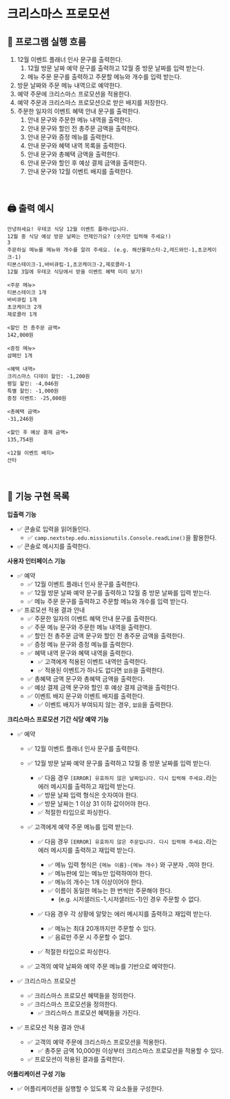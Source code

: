 # 크리스마스 프로모션

## 🔄 프로그램 실행 흐름

1. 12월 이벤트 플래너 인사 문구를 출력한다.
    1. 12월 방문 날짜 예약 문구를 출력하고 12월 중 방문 날짜를 입력 받는다.
    2. 메뉴 주문 문구를 출력하고 주문할 메뉴와 개수를 입력 받는다.
2. 방문 날짜와 주문 메뉴 내역으로 예약한다.
3. 예약 주문에 크리스마스 프로모션을 적용한다.
4. 예약 주문과 크리스마스 프로모션으로 받은 배지를 저장한다.
5. 주문한 일자의 이벤트 혜택 안내 문구를 출력한다.
    1. 안내 문구와 주문한 메뉴 내역을 출력한다.
    2. 안내 문구와 할인 전 총주문 금액을 출력한다.
    3. 안내 문구와 증정 메뉴를 출력한다.
    4. 안내 문구와 혜택 내역 목록을 출력한다.
    5. 안내 문구와 총혜택 금액을 출력한다.
    6. 안내 문구와 할인 후 예상 결제 금액을 출력한다.
    7. 안내 문구와 12월 이벤트 배지를 출력한다.

<br/>

## 🖨️ 출력 예시

```
안녕하세요! 우테코 식당 12월 이벤트 플래너입니다.
12월 중 식당 예상 방문 날짜는 언제인가요? (숫자만 입력해 주세요!)
3
주문하실 메뉴를 메뉴와 개수를 알려 주세요. (e.g. 해산물파스타-2,레드와인-1,초코케이크-1)
티본스테이크-1,바비큐립-1,초코케이크-2,제로콜라-1
12월 3일에 우테코 식당에서 받을 이벤트 혜택 미리 보기!
 
<주문 메뉴>
티본스테이크 1개
바비큐립 1개
초코케이크 2개
제로콜라 1개
 
<할인 전 총주문 금액>
142,000원
 
<증정 메뉴>
샴페인 1개
 
<혜택 내역>
크리스마스 디데이 할인: -1,200원
평일 할인: -4,046원
특별 할인: -1,000원
증정 이벤트: -25,000원
 
<총혜택 금액>
-31,246원
 
<할인 후 예상 결제 금액>
135,754원
 
<12월 이벤트 배지>
산타
```

<br/>

## 📝 기능 구현 목록

**입출력 기능**

- ✅ 콘솔로 입력을 읽어들인다.
    - ✅ `camp.nextstep.edu.missionutils.Console.readLine()`을 활용한다.
- ✅ 콘솔로 메시지를 출력한다.

**사용자 인터페이스 기능**

- ✅ 예약
    - ✅ 12월 이벤트 플래너 인사 문구를 출력한다.
    - ✅ 12월 방문 날짜 예약 문구를 출력하고 12월 중 방문 날짜를 입력 받는다.
    - ✅ 메뉴 주문 문구를 출력하고 주문할 메뉴와 개수를 입력 받는다.
- ✅ 프로모션 적용 결과 안내
    - ✅ 주문한 일자의 이벤트 혜택 안내 문구를 출력한다.
    - ✅ 주문 메뉴 문구와 주문한 메뉴 내역을 출력한다.
    - ✅ 할인 전 총주문 금액 문구와 할인 전 총주문 금액을 출력한다.
    - ✅ 증정 메뉴 문구와 증정 메뉴를 출력한다.
    - ✅ 혜택 내역 문구와 혜택 내역을 출력한다.
        - ✅ 고객에게 적용된 이벤트 내역만 출력한다.
        - ✅ 적용된 이벤트가 하나도 없다면 `없음`을 출력한다.
    - ✅ 총혜택 금액 문구와 총혜택 금액을 출력한다.
    - ✅ 예상 결제 금액 문구와 할인 후 예상 결제 금액을 출력한다.
    - ✅ 이벤트 배지 문구와 이벤트 배지를 출력한다.
        - ✅ 이벤트 배지가 부여되지 않는 경우, `없음`을 출력한다.

**크리스마스 프로모션 기간 식당 예약 기능**

- ✅ 예약
    - ✅ 12월 이벤트 플래너 인사 문구를 출력한다.

  - ✅ 12월 방문 날짜 예약 문구를 출력하고 12월 중 방문 날짜를 입력 받는다.
      - ✅ 다음 경우 `[ERROR] 유효하지 않은 날짜입니다. 다시 입력해 주세요.`라는 에러 메시지를 출력하고 재입력 받는다.
      - ✅ 방문 날짜 입력 형식은 숫자여야 한다.
      - ✅ 방문 날짜는 1 이상 31 이하 값이어야 한다.
      - ✅ 적절한 타입으로 파싱한다.

  - ✅ 고객에게 예약 주문 메뉴를 입력 받는다.
      - ✅ 다음 경우 `[ERROR] 유효하지 않은 주문입니다. 다시 입력해 주세요.`라는 에러 메시지를 출력하고 재입력 받는다.
          - ✅ 메뉴 입력 형식은 `{메뉴 이름}-{메뉴 개수}` 와 구분자 `,`여야 한다.
          - ✅ 메뉴판에 있는 메뉴만 입력하여야 한다.
          - ✅ 메뉴의 개수는 1개 이상이어야 한다.
          - ✅ 이름이 동일한 메뉴는 한 번씩만 주문해야 한다.
              - (e.g. 시저샐러드-1,시저샐러드-1)인 경우 주문할 수 없다.

      - ✅ 다음 경우 각 상황에 알맞는 에러 메시지를 출력하고 재입력 받는다.
          - ✅ 메뉴는 최대 20개까지만 주문할 수 있다.
          - ✅ 음료만 주문 시 주문할 수 없다.

      - ✅ 적절한 타입으로 파싱한다.

  - ✅ 고객의 예약 날짜와 예약 주문 메뉴를 기반으로 예약한다.

- ✅ 크리스마스 프로모션
    - ✅ 크리스마스 프로모션 혜택들을 정의한다.
    - ✅ 크리스마스 프로모션을 정의한다.
        - ✅ 크리스마스 프로모션 혜택들을 가진다.

- ✅ 프로모션 적용 결과 안내
    - ✅ 고객의 예약 주문에 크리스마스 프로모션을 적용한다.
        - ✅ 총주문 금액 10,000원 이상부터 크리스마스 프로모션을 적용할 수 있다.
  - ✅ 프로모션이 적용된 결과를 출력한다.

**어플리케이션 구성 기능**

- ✅ 어플리케이션을 실행할 수 있도록 각 요소들을 구성한다.

<br/>